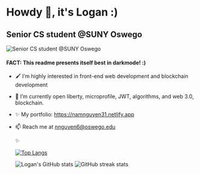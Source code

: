 # Howdy 👋, it's Logan :)
## Senior CS student @SUNY Oswego
![Senior CS student @SUNY Oswego](https://pbs.twimg.com/profile_banners/1042005380211986441/1642665132/1500x500)

#### FACT: This readme presents itself best in darkmode! :) 

- 🖌 I’m highly interested in front-end web development and blockchain development
- 🌱 I’m currently open liberty, microprofile, JWT, algorithms, and web 3.0, blockchain.
- ✨ My portfolio: https://namnguyen31.netlify.app
- 📫 Reach me at nnguyen6@oswego.edu


  ✨

  [![Top Langs](https://github-readme-stats.vercel.app/api/top-langs/?username=lgad31vn&hide=css,html&langs_count=8&layout=compact&theme=gotham)](https://github.com/lgad31vn/github-readme-stats)

  ![Logan's GitHub stats](https://github-readme-stats.vercel.app/api?username=lgad31vn&hide=stars&show_icons=true&theme=gotham)
  ![GitHub streak stats](https://github-readme-streak-stats.herokuapp.com/?user=lgad31vn&theme=gotham)  
<!--   [![Readme Card](https://github-readme-stats.vercel.app/api/pin/?username=lgad31vn&repo=Hashtology-dapp&theme=gotham)](https://github.com/lgad31vn/Hashtology-dapp) -->


<!--   ![GitHub Activity Graph](https://activity-graph.herokuapp.com/graph?username=lgad31vn&theme=gotham&layout=compact)   -->

